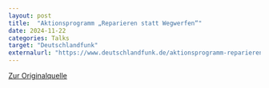 ```yaml
---
layout: post
title:  "Aktionsprogramm „Reparieren statt Wegwerfen“"
date: 2024-11-22
categories: Talks
target: "Deutschlandfunk"
externalurl: "https://www.deutschlandfunk.de/aktionsprogramm-reparieren-statt-wegwerfen-dlf-e41c19b6-100.html"
---
```


<a href="https://www.deutschlandfunk.de/aktionsprogramm-reparieren-statt-wegwerfen-dlf-e41c19b6-100.html" target="_blank">Zur Originalquelle</a>
